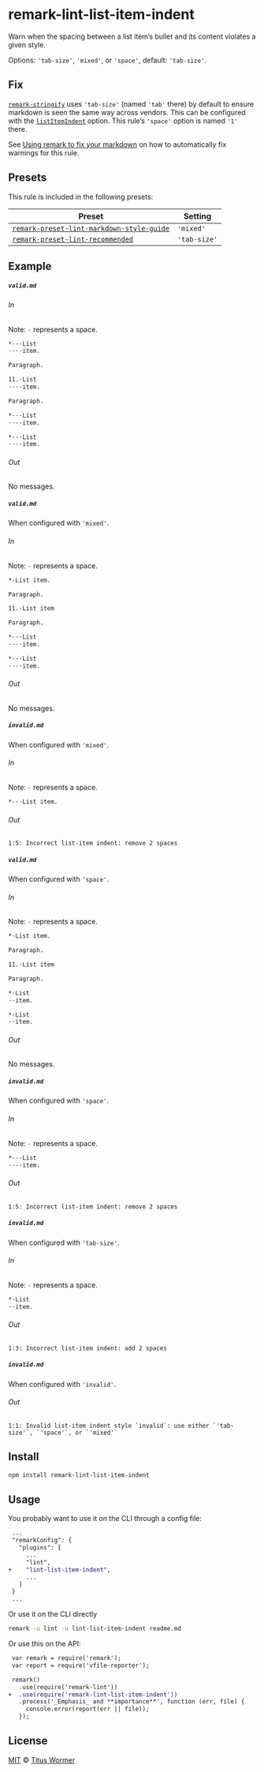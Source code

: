 <!--This file is generated-->

# remark-lint-list-item-indent

Warn when the spacing between a list item’s bullet and its content
violates a given style.

Options: `'tab-size'`, `'mixed'`, or `'space'`, default: `'tab-size'`.

## Fix

[`remark-stringify`](https://github.com/remarkjs/remark/tree/master/packages/remark-stringify)
uses `'tab-size'` (named `'tab'` there) by default to ensure markdown is
seen the same way across vendors. This can be configured with the
[`listItemIndent`](https://github.com/remarkjs/remark/tree/master/packages/remark-stringify#optionslistitemindent)
option. This rule’s `'space'` option is named `'1'` there.

See [Using remark to fix your markdown](https://github.com/remarkjs/remark-lint/tree/formatting#using-remark-to-fix-your-markdown)
on how to automatically fix warnings for this rule.

## Presets

This rule is included in the following presets:

| Preset | Setting |
| ------ | ------- |
| [`remark-preset-lint-markdown-style-guide`](https://github.com/remarkjs/remark-lint/tree/master/packages/remark-preset-lint-markdown-style-guide) | `'mixed'` |
| [`remark-preset-lint-recommended`](https://github.com/remarkjs/remark-lint/tree/master/packages/remark-preset-lint-recommended) | `'tab-size'` |

## Example

##### `valid.md`

###### In

Note: `·` represents a space.

```markdown
*···List
····item.

Paragraph.

11.·List
····item.

Paragraph.

*···List
····item.

*···List
····item.
```

###### Out

No messages.

##### `valid.md`

When configured with `'mixed'`.

###### In

Note: `·` represents a space.

```markdown
*·List item.

Paragraph.

11.·List item

Paragraph.

*···List
····item.

*···List
····item.
```

###### Out

No messages.

##### `invalid.md`

When configured with `'mixed'`.

###### In

Note: `·` represents a space.

```markdown
*···List item.
```

###### Out

```text
1:5: Incorrect list-item indent: remove 2 spaces
```

##### `valid.md`

When configured with `'space'`.

###### In

Note: `·` represents a space.

```markdown
*·List item.

Paragraph.

11.·List item

Paragraph.

*·List
··item.

*·List
··item.
```

###### Out

No messages.

##### `invalid.md`

When configured with `'space'`.

###### In

Note: `·` represents a space.

```markdown
*···List
····item.
```

###### Out

```text
1:5: Incorrect list-item indent: remove 2 spaces
```

##### `invalid.md`

When configured with `'tab-size'`.

###### In

Note: `·` represents a space.

```markdown
*·List
··item.
```

###### Out

```text
1:3: Incorrect list-item indent: add 2 spaces
```

##### `invalid.md`

When configured with `'invalid'`.

###### Out

```text
1:1: Invalid list-item indent style `invalid`: use either `'tab-size'`, `'space'`, or `'mixed'`
```

## Install

```sh
npm install remark-lint-list-item-indent
```

## Usage

You probably want to use it on the CLI through a config file:

```diff
 ...
 "remarkConfig": {
   "plugins": [
     ...
     "lint",
+    "lint-list-item-indent",
     ...
   ]
 }
 ...
```

Or use it on the CLI directly

```sh
remark -u lint -u lint-list-item-indent readme.md
```

Or use this on the API:

```diff
 var remark = require('remark');
 var report = require('vfile-reporter');

 remark()
   .use(require('remark-lint'))
+  .use(require('remark-lint-list-item-indent'))
   .process('_Emphasis_ and **importance**', function (err, file) {
     console.error(report(err || file));
   });
```

## License

[MIT](https://github.com/remarkjs/remark-lint/blob/master/LICENSE) © [Titus Wormer](http://wooorm.com)
